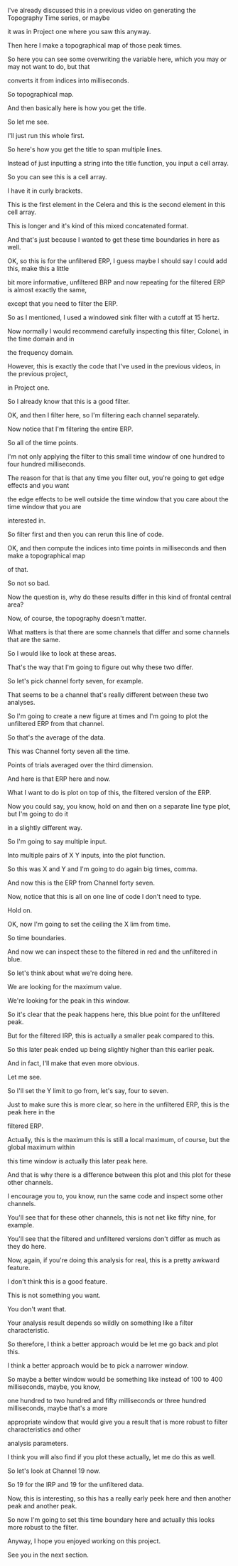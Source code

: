 I've already discussed this in a previous video on generating the Topography Time series, or maybe

it was in Project one where you saw this anyway.

Then here I make a topographical map of those peak times.

So here you can see some overwriting the variable here, which you may or may not want to do, but that

converts it from indices into milliseconds.

So topographical map.

And then basically here is how you get the title.

So let me see.

I'll just run this whole first.

So here's how you get the title to span multiple lines.

Instead of just inputting a string into the title function, you input a cell array.

So you can see this is a cell array.

I have it in curly brackets.

This is the first element in the Celera and this is the second element in this cell array.

This is longer and it's kind of this mixed concatenated format.

And that's just because I wanted to get these time boundaries in here as well.

OK, so this is for the unfiltered ERP, I guess maybe I should say I could add this, make this a little

bit more informative, unfiltered BRP and now repeating for the filtered ERP is almost exactly the same,

except that you need to filter the ERP.

So as I mentioned, I used a windowed sink filter with a cutoff at 15 hertz.

Now normally I would recommend carefully inspecting this filter, Colonel, in the time domain and in

the frequency domain.

However, this is exactly the code that I've used in the previous videos, in the previous project,

in Project one.

So I already know that this is a good filter.

OK, and then I filter here, so I'm filtering each channel separately.

Now notice that I'm filtering the entire ERP.

So all of the time points.

I'm not only applying the filter to this small time window of one hundred to four hundred milliseconds.

The reason for that is that any time you filter out, you're going to get edge effects and you want

the edge effects to be well outside the time window that you care about the time window that you are

interested in.

So filter first and then you can rerun this line of code.

OK, and then compute the indices into time points in milliseconds and then make a topographical map

of that.

So not so bad.

Now the question is, why do these results differ in this kind of frontal central area?

Now, of course, the topography doesn't matter.

What matters is that there are some channels that differ and some channels that are the same.

So I would like to look at these areas.

That's the way that I'm going to figure out why these two differ.

So let's pick channel forty seven, for example.

That seems to be a channel that's really different between these two analyses.

So I'm going to create a new figure at times and I'm going to plot the unfiltered ERP from that channel.

So that's the average of the data.

This was Channel forty seven all the time.

Points of trials averaged over the third dimension.

And here is that ERP here and now.

What I want to do is plot on top of this, the filtered version of the ERP.

Now you could say, you know, hold on and then on a separate line type plot, but I'm going to do it

in a slightly different way.

So I'm going to say multiple input.

Into multiple pairs of X Y inputs, into the plot function.

So this was X and Y and I'm going to do again big times, comma.

And now this is the ERP from Channel forty seven.

Now, notice that this is all on one line of code I don't need to type.

Hold on.

OK, now I'm going to set the ceiling the X lim from time.

So time boundaries.

And now we can inspect these to the filtered in red and the unfiltered in blue.

So let's think about what we're doing here.

We are looking for the maximum value.

We're looking for the peak in this window.

So it's clear that the peak happens here, this blue point for the unfiltered peak.

But for the filtered IRP, this is actually a smaller peak compared to this.

So this later peak ended up being slightly higher than this earlier peak.

And in fact, I'll make that even more obvious.

Let me see.

So I'll set the Y limit to go from, let's say, four to seven.

Just to make sure this is more clear, so here in the unfiltered ERP, this is the peak here in the

filtered ERP.

Actually, this is the maximum this is still a local maximum, of course, but the global maximum within

this time window is actually this later peak here.

And that is why there is a difference between this plot and this plot for these other channels.

I encourage you to, you know, run the same code and inspect some other channels.

You'll see that for these other channels, this is not net like fifty nine, for example.

You'll see that the filtered and unfiltered versions don't differ as much as they do here.

Now, again, if you're doing this analysis for real, this is a pretty awkward feature.

I don't think this is a good feature.

This is not something you want.

You don't want that.

Your analysis result depends so wildly on something like a filter characteristic.

So therefore, I think a better approach would be let me go back and plot this.

I think a better approach would be to pick a narrower window.

So maybe a better window would be something like instead of 100 to 400 milliseconds, maybe, you know,

one hundred to two hundred and fifty milliseconds or three hundred milliseconds, maybe that's a more

appropriate window that would give you a result that is more robust to filter characteristics and other

analysis parameters.

I think you will also find if you plot these actually, let me do this as well.

So let's look at Channel 19 now.

So 19 for the IRP and 19 for the unfiltered data.

Now, this is interesting, so this has a really early peek here and then another peak and another peak.

So now I'm going to set this time boundary here and actually this looks more robust to the filter.

Anyway, I hope you enjoyed working on this project.

See you in the next section.